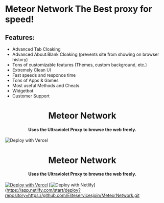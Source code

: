 # Meteor Network  The Best proxy for speed!
## Features:
- Advanced Tab Cloaking
- Advanced About:Blank Cloaking (prevents site from showing on browser history)
- Tons of customizable features (Themes, custom background, etc.)
- Extremely Clean UI
- Fast speeds and responce time
- Tons of Apps & Games
- Most useful Methods and Cheats
- Widgetbot 
- Customer Support
<link rel='icon' type='image/x-icon' href='download (8).png'>

<h1 align="center">Meteor Network</h1>

<h4 align="center">Uses the Ultraviolet Proxy to browse the web freely.</h3>


![Deploy with Vercel](https://vercel.com/button)<h1 align="center">Meteor Network</h1>

<h4 align="center">Uses the Ultraviolet Proxy to browse the web freely.</h3>

<p align="center">
<a href="https://discord.gg/3DtgmKusbS">


[![Deploy with Vercel](https://vercel.com/button)](https://vercel.com/new/clone?repository-url=https%3A%2F%2Fgithub.com%2Fdragon731012%2FDM-unbl0cker%2Ftree%2Fstatic)
[![Deploy with Netlify](https://www.netlify.com/img/deploy/button.svg)](https://app.netlify.com/start/deploy?repository=https://github.com/Eliteservicesjoin/MeteorNetwork.git


